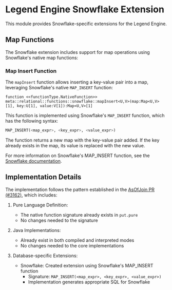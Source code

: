 # Legend Engine Snowflake Extension

This module provides Snowflake-specific extensions for the Legend Engine.

## Map Functions

The Snowflake extension includes support for map operations using Snowflake's native map functions:

### Map Insert Function

The `mapInsert` function allows inserting a key-value pair into a map, leveraging Snowflake's native `MAP_INSERT` function:

```
function <<functionType.NativeFunction>> meta::relational::functions::snowflake::mapInsert<U,V>(map:Map<U,V>[1], key:U[1], value:V[1]):Map<U,V>[1]
```

This function is implemented using Snowflake's `MAP_INSERT` function, which has the following syntax:

```sql
MAP_INSERT(<map_expr>, <key_expr>, <value_expr>)
```

The function returns a new map with the key-value pair added. If the key already exists in the map, its value is replaced with the new value.

For more information on Snowflake's MAP_INSERT function, see the [Snowflake documentation](https://docs.snowflake.com/en/sql-reference/functions/map_insert).

## Implementation Details

The implementation follows the pattern established in the [AsOfJoin PR (#3162)](https://github.com/finos/legend-engine/pull/3162), which includes:

1. Pure Language Definition:
   - The native function signature already exists in `put.pure`
   - No changes needed to the signature

2. Java Implementations:
   - Already exist in both compiled and interpreted modes
   - No changes needed to the core implementations

3. Database-specific Extensions:
   - Snowflake: Created extension using Snowflake's MAP_INSERT function
     - Signature: `MAP_INSERT(<map_expr>, <key_expr>, <value_expr>)`
     - Implementation generates appropriate SQL for Snowflake
